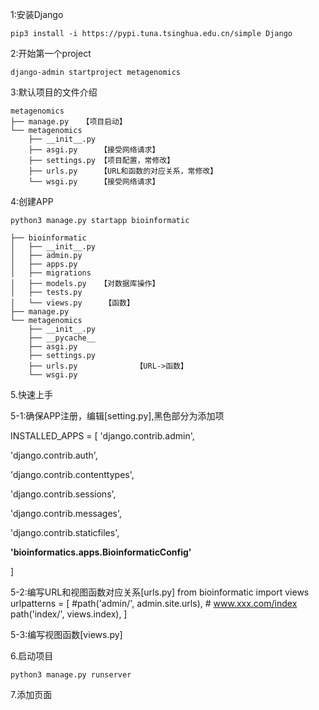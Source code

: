 1:安装Django

    pip3 install -i https://pypi.tuna.tsinghua.edu.cn/simple Django

2:开始第一个project

    django-admin startproject metagenomics

3:默认项目的文件介绍

    metagenomics
    ├── manage.py   【项目启动】
    └── metagenomics
        ├── __init__.py
        ├── asgi.py     【接受网络请求】
        ├── settings.py 【项目配置，常修改】
        ├── urls.py     【URL和函数的对应关系，常修改】
        └── wsgi.py     【接受网络请求】

4:创建APP

    python3 manage.py startapp bioinformatic

    ├── bioinformatic
    │   ├── __init__.py
    │   ├── admin.py
    │   ├── apps.py
    │   ├── migrations
    │   ├── models.py   【对数据库操作】
    │   ├── tests.py
    │   └── views.py     【函数】
    ├── manage.py
    └── metagenomics
        ├── __init__.py
        ├── __pycache__
        ├── asgi.py
        ├── settings.py
        ├── urls.py             【URL->函数】
        └── wsgi.py

5.快速上手

5-1:确保APP注册，编辑[setting.py],黑色部分为添加项

INSTALLED_APPS = [
'django.contrib.admin',

'django.contrib.auth',

'django.contrib.contenttypes',

'django.contrib.sessions',

'django.contrib.messages',

'django.contrib.staticfiles',

**'bioinformatics.apps.BioinformaticConfig'**

]
    
5-2:编写URL和视图函数对应关系[urls.py]
from bioinformatic import views
urlpatterns = [
    #path('admin/', admin.site.urls),
    # www.xxx.com/index
    path('index/', views.index),
]

5-3:编写视图函数[views.py]

6.启动项目

    python3 manage.py runserver 

7.添加页面
